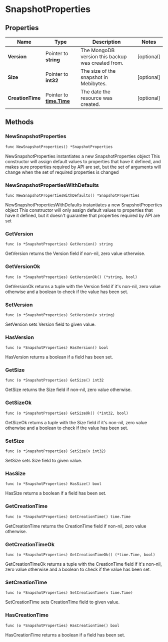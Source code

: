 # SnapshotProperties

## Properties

|Name | Type | Description | Notes|
|------------ | ------------- | ------------- | -------------|
|**Version** | Pointer to **string** | The MongoDB version this backup was created from. | [optional] |
|**Size** | Pointer to **int32** | The size of the snapshot in Mebibytes. | [optional] |
|**CreationTime** | Pointer to [**time.Time**](time.Time.md) | The date the resource was created. | [optional] |

## Methods

### NewSnapshotProperties

`func NewSnapshotProperties() *SnapshotProperties`

NewSnapshotProperties instantiates a new SnapshotProperties object
This constructor will assign default values to properties that have it defined,
and makes sure properties required by API are set, but the set of arguments
will change when the set of required properties is changed

### NewSnapshotPropertiesWithDefaults

`func NewSnapshotPropertiesWithDefaults() *SnapshotProperties`

NewSnapshotPropertiesWithDefaults instantiates a new SnapshotProperties object
This constructor will only assign default values to properties that have it defined,
but it doesn't guarantee that properties required by API are set

### GetVersion

`func (o *SnapshotProperties) GetVersion() string`

GetVersion returns the Version field if non-nil, zero value otherwise.

### GetVersionOk

`func (o *SnapshotProperties) GetVersionOk() (*string, bool)`

GetVersionOk returns a tuple with the Version field if it's non-nil, zero value otherwise
and a boolean to check if the value has been set.

### SetVersion

`func (o *SnapshotProperties) SetVersion(v string)`

SetVersion sets Version field to given value.

### HasVersion

`func (o *SnapshotProperties) HasVersion() bool`

HasVersion returns a boolean if a field has been set.

### GetSize

`func (o *SnapshotProperties) GetSize() int32`

GetSize returns the Size field if non-nil, zero value otherwise.

### GetSizeOk

`func (o *SnapshotProperties) GetSizeOk() (*int32, bool)`

GetSizeOk returns a tuple with the Size field if it's non-nil, zero value otherwise
and a boolean to check if the value has been set.

### SetSize

`func (o *SnapshotProperties) SetSize(v int32)`

SetSize sets Size field to given value.

### HasSize

`func (o *SnapshotProperties) HasSize() bool`

HasSize returns a boolean if a field has been set.

### GetCreationTime

`func (o *SnapshotProperties) GetCreationTime() time.Time`

GetCreationTime returns the CreationTime field if non-nil, zero value otherwise.

### GetCreationTimeOk

`func (o *SnapshotProperties) GetCreationTimeOk() (*time.Time, bool)`

GetCreationTimeOk returns a tuple with the CreationTime field if it's non-nil, zero value otherwise
and a boolean to check if the value has been set.

### SetCreationTime

`func (o *SnapshotProperties) SetCreationTime(v time.Time)`

SetCreationTime sets CreationTime field to given value.

### HasCreationTime

`func (o *SnapshotProperties) HasCreationTime() bool`

HasCreationTime returns a boolean if a field has been set.


